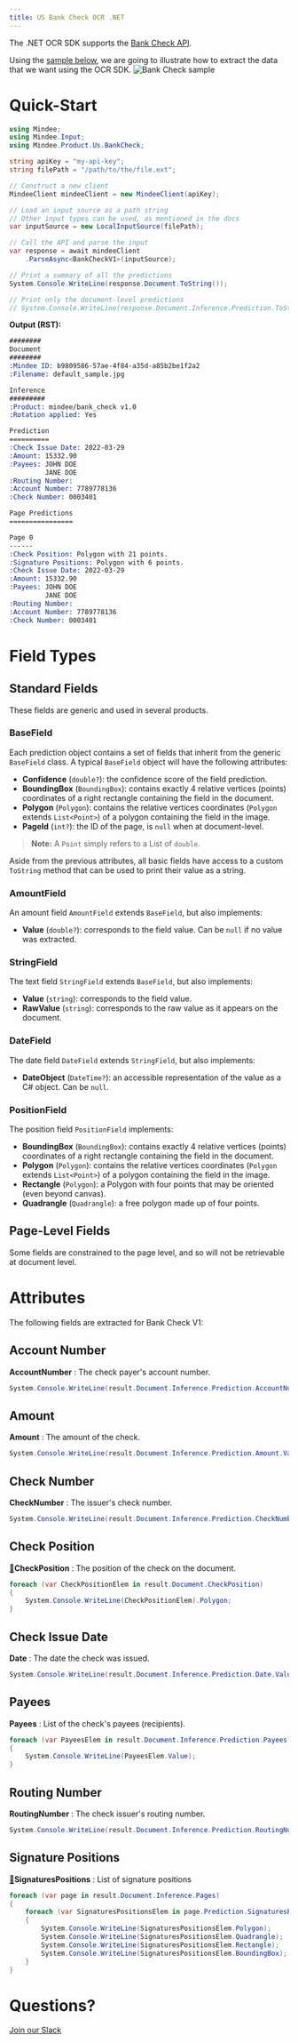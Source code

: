 ```yaml
---
title: US Bank Check OCR .NET
---
```

The .NET OCR SDK supports the [Bank Check API](https://platform.mindee.com/mindee/bank_check).

Using the [sample below](https://github.com/mindee/client-lib-test-data/blob/main/products/bank_check/default_sample.jpg), we are going to illustrate how to extract the data that we want using the OCR SDK.
![Bank Check sample](https://github.com/mindee/client-lib-test-data/blob/main/products/bank_check/default_sample.jpg?raw=true)

# Quick-Start
```cs
using Mindee;
using Mindee.Input;
using Mindee.Product.Us.BankCheck;

string apiKey = "my-api-key";
string filePath = "/path/to/the/file.ext";

// Construct a new client
MindeeClient mindeeClient = new MindeeClient(apiKey);

// Load an input source as a path string
// Other input types can be used, as mentioned in the docs
var inputSource = new LocalInputSource(filePath);

// Call the API and parse the input
var response = await mindeeClient
    .ParseAsync<BankCheckV1>(inputSource);

// Print a summary of all the predictions
System.Console.WriteLine(response.Document.ToString());

// Print only the document-level predictions
// System.Console.WriteLine(response.Document.Inference.Prediction.ToString());

```

**Output (RST):**
```rst
########
Document
########
:Mindee ID: b9809586-57ae-4f84-a35d-a85b2be1f2a2
:Filename: default_sample.jpg

Inference
#########
:Product: mindee/bank_check v1.0
:Rotation applied: Yes

Prediction
==========
:Check Issue Date: 2022-03-29
:Amount: 15332.90
:Payees: JOHN DOE
         JANE DOE
:Routing Number:
:Account Number: 7789778136
:Check Number: 0003401

Page Predictions
================

Page 0
------
:Check Position: Polygon with 21 points.
:Signature Positions: Polygon with 6 points.
:Check Issue Date: 2022-03-29
:Amount: 15332.90
:Payees: JOHN DOE
         JANE DOE
:Routing Number:
:Account Number: 7789778136
:Check Number: 0003401
```

# Field Types
## Standard Fields
These fields are generic and used in several products.

### BaseField
Each prediction object contains a set of fields that inherit from the generic `BaseField` class.
A typical `BaseField` object will have the following attributes:

* **Confidence** (`double?`): the confidence score of the field prediction.
* **BoundingBox** (`BoundingBox`): contains exactly 4 relative vertices (points) coordinates of a right rectangle containing the field in the document.
* **Polygon** (`Polygon`): contains the relative vertices coordinates (`Polygon` extends `List<Point>`) of a polygon containing the field in the image.
* **PageId** (`int?`): the ID of the page, is `null` when at document-level.

> **Note:** A `Point` simply refers to a List of `double`.


Aside from the previous attributes, all basic fields have access to a custom `ToString` method that can be used to print their value as a string.

### AmountField
An amount field `AmountField` extends `BaseField`, but also implements:
* **Value** (`double?`): corresponds to the field value. Can be `null` if no value was extracted.

### StringField
The text field `StringField` extends `BaseField`, but also implements:
* **Value** (`string`): corresponds to the field value.
* **RawValue** (`string`): corresponds to the raw value as it appears on the document.

### DateField
The date field `DateField` extends `StringField`, but also implements:

* **DateObject** (`DateTime?`): an accessible representation of the value as a C# object. Can be `null`.


### PositionField
The position field `PositionField` implements:

* **BoundingBox** (`BoundingBox`): contains exactly 4 relative vertices (points) coordinates of a right rectangle containing the field in the document.
* **Polygon** (`Polygon`): contains the relative vertices coordinates (`Polygon` extends `List<Point>`) of a polygon containing the field in the image.
* **Rectangle** (`Polygon`): a Polygon with four points that may be oriented (even beyond canvas).
* **Quadrangle** (`Quadrangle`): a free polygon made up of four points.

## Page-Level Fields
Some fields are constrained to the page level, and so will not be retrievable at document level.

# Attributes
The following fields are extracted for Bank Check V1:

## Account Number
**AccountNumber** : The check payer's account number.

```cs
System.Console.WriteLine(result.Document.Inference.Prediction.AccountNumber.Value);
```

## Amount
**Amount** : The amount of the check.

```cs
System.Console.WriteLine(result.Document.Inference.Prediction.Amount.Value);
```

## Check Number
**CheckNumber** : The issuer's check number.

```cs
System.Console.WriteLine(result.Document.Inference.Prediction.CheckNumber.Value);
```

## Check Position
[📄](#page-level-fields "This field is only present on individual pages.")**CheckPosition** : The position of the check on the document.

```cs
foreach (var CheckPositionElem in result.Document.CheckPosition)
{
    System.Console.WriteLine(CheckPositionElem).Polygon;
}
```

## Check Issue Date
**Date** : The date the check was issued.

```cs
System.Console.WriteLine(result.Document.Inference.Prediction.Date.Value);
```

## Payees
**Payees** : List of the check's payees (recipients).

```cs
foreach (var PayeesElem in result.Document.Inference.Prediction.Payees)
{
    System.Console.WriteLine(PayeesElem.Value);
}
```

## Routing Number
**RoutingNumber** : The check issuer's routing number.

```cs
System.Console.WriteLine(result.Document.Inference.Prediction.RoutingNumber.Value);
```

## Signature Positions
[📄](#page-level-fields "This field is only present on individual pages.")**SignaturesPositions** : List of signature positions

```cs
foreach (var page in result.Document.Inference.Pages)
{
    foreach (var SignaturesPositionsElem in page.Prediction.SignaturesPositions)
    {
        System.Console.WriteLine(SignaturesPositionsElem.Polygon);
        System.Console.WriteLine(SignaturesPositionsElem.Quadrangle);
        System.Console.WriteLine(SignaturesPositionsElem.Rectangle);
        System.Console.WriteLine(SignaturesPositionsElem.BoundingBox);
    }
}
```

# Questions?
[Join our Slack](https://join.slack.com/t/mindee-community/shared_invite/zt-2d0ds7dtz-DPAF81ZqTy20chsYpQBW5g)
